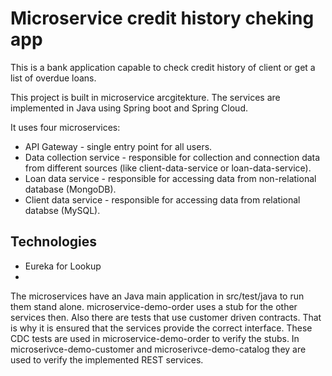 Microservice credit history cheking app
=======================================


This is a bank application capable to check credit history of client or
get a list of overdue loans.

This project is built in microservice arcgitekture. The services are implemented
in Java using Spring boot and Spring Cloud.

It uses four microservices:
- API Gateway - single entry point for all users.
- Data collection service - responsible for collection and connection data from different sources
(like client-data-service or loan-data-service).
- Loan data service - responsible for accessing data from non-relational database (MongoDB).
- Client data service - responsible for accessing data from relational databse (MySQL).

Technologies
------------

- Eureka for Lookup
- 



The microservices have an Java main application in src/test/java to run them stand alone. microservice-demo-order uses a stub for the other services then. Also there are tests that use customer driven contracts. That is why it is ensured that the services provide the correct interface. These CDC tests are used in microservice-demo-order to verify the stubs. In microserivce-demo-customer and microserivce-demo-catalog they are used to verify the implemented REST services.

